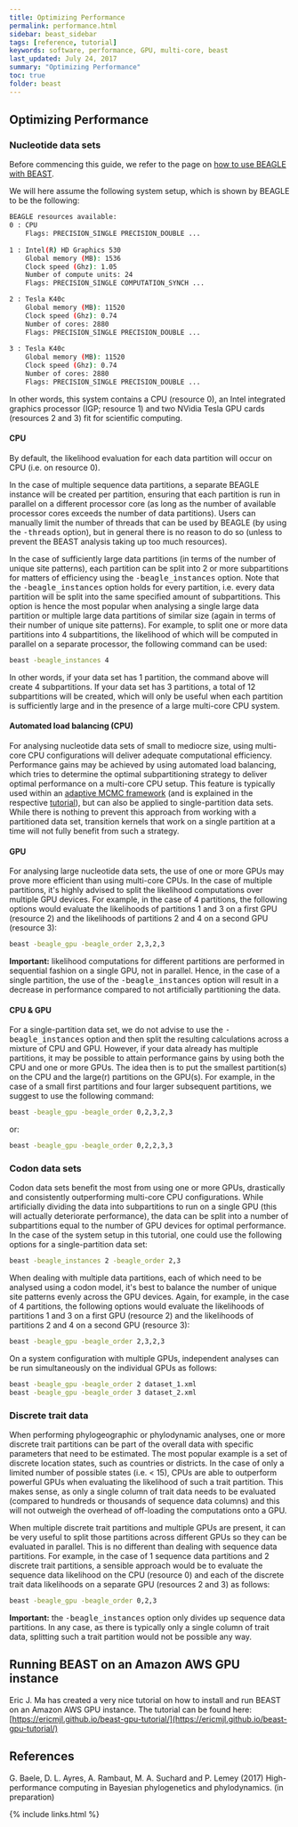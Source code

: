 ```yaml
---
title: Optimizing Performance
permalink: performance.html
sidebar: beast_sidebar
tags: [reference, tutorial]
keywords: software, performance, GPU, multi-core, beast
last_updated: July 24, 2017
summary: "Optimizing Performance"
toc: true
folder: beast
---
```


## Optimizing Performance

### Nucleotide data sets

Before commencing this guide, we refer to the page on [how to use BEAGLE with BEAST](beagle).

We will here assume the following system setup, which is shown by BEAGLE to be the following: 

```bash
BEAGLE resources available:
0 : CPU
    Flags: PRECISION_SINGLE PRECISION_DOUBLE ...
    
1 : Intel(R) HD Graphics 530
    Global memory (MB): 1536
    Clock speed (Ghz): 1.05
    Number of compute units: 24
    Flags: PRECISION_SINGLE COMPUTATION_SYNCH ...

2 : Tesla K40c
    Global memory (MB): 11520
    Clock speed (Ghz): 0.74
    Number of cores: 2880
    Flags: PRECISION_SINGLE PRECISION_DOUBLE ...
    
3 : Tesla K40c
    Global memory (MB): 11520
    Clock speed (Ghz): 0.74
    Number of cores: 2880
    Flags: PRECISION_SINGLE PRECISION_DOUBLE ...
```

In other words, this system contains a CPU (resource 0), an Intel integrated graphics processor (IGP; resource 1) and two NVidia Tesla GPU cards (resources 2 and 3) fit for scientific computing. 

#### CPU

By default, the likelihood evaluation for each data partition will occur on CPU (i.e. on resource 0).

In the case of multiple sequence data partitions, a separate BEAGLE instance will be created per partition, ensuring that each partition is run in parallel on a different processor core (as long as the number of available processor cores exceeds the number of data partitions).
Users can manually limit the number of threads that can be used by BEAGLE (by using the <samp>-threads</samp> option), but in general there is no reason to do so (unless to prevent the BEAST analysis taking up too much resources). 

In the case of sufficiently large data partitions (in terms of the number of unique site patterns), each partition can be split into 2 or more subpartitions for matters of efficiency using the <samp>-beagle_instances</samp> option.
Note that the <samp>-beagle_instances</samp> option holds for every partition, i.e. every data partition will be split into the same specified amount of subpartitions.
This option is hence the most popular when analysing a single large data partition or multiple large data partitions of similar size (again in terms of their number of unique site patterns).
For example, to split one or more data partitions into 4 subpartitions, the likelihood of which will be computed in parallel on a separate processor, the following command can be used:

```bash
beast -beagle_instances 4
```

In other words, if your data set has 1 partition, the command above will create 4 subpartitions.
If your data set has 3 partitions, a total of 12 subpartitions will be created, which will only be useful when each partition is sufficiently large and in the presence of a large multi-core CPU system.

#### Automated load balancing (CPU)

For analysing nucleotide data sets of small to mediocre size, using multi-core CPU configurations will deliver adequate computational efficiency.
Performance gains may be achieved by using automated load balancing, which tries to determine the optimal subpartitioning strategy to deliver optimal performance on a multi-core CPU setup.
This feature is typically used within an [adaptive MCMC framework](adaptive_mcmc) (and is explained in the respective [tutorial](adaptive_mcmc)), but can also be applied to single-partition data sets.
While there is nothing to prevent this approach from working with a partitioned data set, transition kernels that work on a single partition at a time will not fully benefit from such a strategy.

#### GPU

For analysing large nucleotide data sets, the use of one or more GPUs may prove more efficient than using multi-core CPUs.
In the case of multiple partitions, it's highly advised to split the likelihood computations over multiple GPU devices.
For example, in the case of 4 partitions, the following options would evaluate the likelihoods of partitions 1 and 3 on a first GPU (resource 2) and the likelihoods of partitions 2 and 4 on a second GPU (resource 3):

```bash
beast -beagle_gpu -beagle_order 2,3,2,3
```

**Important:** likelihood computations for different partitions are performed in sequential fashion on a single GPU, not in parallel.
Hence, in the case of a single partition, the use of the <samp>-beagle_instances</samp> option will result in a decrease in performance compared to not artificially partitioning the data.

#### CPU & GPU

For a single-partition data set, we do not advise to use the <samp>-beagle_instances</samp> option and then split the resulting calculations across a mixture of CPU and GPU.
However, if your data already has multiple partitions, it may be possible to attain performance gains by using both the CPU and one or more GPUs.
The idea then is to put the smallest partition(s) on the CPU and the large(r) partitions on the GPU(s).
For example, in the case of a small first partitions and four larger subsequent partitions, we suggest to use the following command:

```bash
beast -beagle_gpu -beagle_order 0,2,3,2,3
```

or:

```bash
beast -beagle_gpu -beagle_order 0,2,2,3,3
```

### Codon data sets

Codon data sets benefit the most from using one or more GPUs, drastically and consistently outperforming multi-core CPU configurations.
While artificially dividing the data into subpartitions to run on a single GPU (this will actually deteriorate performance), the data can be split into a number of subpartitions equal to the number of GPU devices for optimal performance.
In the case of the system setup in this tutorial, one could use the following options for a single-partition data set:

```bash
beast -beagle_instances 2 -beagle_order 2,3
```

When dealing with multiple data partitions, each of which need to be analysed using a codon model, it's best to balance the number of unique site patterns evenly across the GPU devices.
Again, for example, in the case of 4 partitions, the following options would evaluate the likelihoods of partitions 1 and 3 on a first GPU (resource 2) and the likelihoods of partitions 2 and 4 on a second GPU (resource 3):

```bash
beast -beagle_gpu -beagle_order 2,3,2,3
```

On a system configuration with multiple GPUs, independent analyses can be run simultaneously on the individual GPUs as follows:

```bash
beast -beagle_gpu -beagle_order 2 dataset_1.xml
beast -beagle_gpu -beagle_order 3 dataset_2.xml
```

### Discrete trait data

When performing phylogeographic or phylodynamic analyses, one or more discrete trait partitions can be part of the overall data with specific parameters that need to be estimated.
The most popular example is a set of discrete location states, such as countries or districts.
In the case of only a limited number of possible states (i.e. &lt; 15), CPUs are able to outperform powerful GPUs when evaluating the likelihood of such a trait partition.
This makes sense, as only a single column of trait data needs to be evaluated (compared to hundreds or thousands of sequence data columns) and this will not outweigh the overhead of off-loading the computations onto a GPU.

When multiple discrete trait partitions and multiple GPUs are present, it can be very useful to split those partitions across different GPUs so they can be evaluated in parallel.
This is no different than dealing with sequence data partitions.
For example, in the case of 1 sequence data partitions and 2 discrete trait partitions, a sensible approach would be to evaluate the sequence data likelihood on the CPU (resource 0) and each of the discrete trait data likelihoods on a separate GPU (resources 2 and 3) as follows:

```bash
beast -beagle_gpu -beagle_order 0,2,3
```

**Important:** the <samp>-beagle_instances</samp> option only divides up sequence data partitions.
In any case, as there is typically only a single column of trait data, splitting such a trait partition would not be possible any way.

## Running BEAST on an Amazon AWS GPU instance

Eric J. Ma has created a very nice tutorial on how to install and run BEAST on an Amazon AWS GPU instance.
The tutorial can be found here: [https://ericmjl.github.io/beast-gpu-tutorial/](https://ericmjl.github.io/beast-gpu-tutorial/)

## References

G. Baele, D. L. Ayres, A. Rambaut, M. A. Suchard and P. Lemey (2017) High-performance computing in Bayesian phylogenetics and phylodynamics. (in preparation)

{% include links.html %}